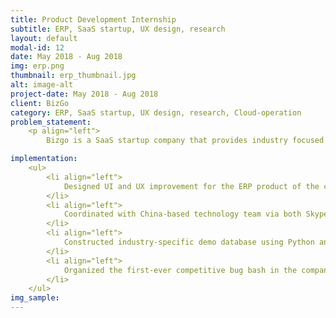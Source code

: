 ```yaml
---
title: Product Development Internship
subtitle: ERP, SaaS startup, UX design, research 
layout: default
modal-id: 12
date: May 2018 - Aug 2018
img: erp.png
thumbnail: erp_thumbnail.jpg
alt: image-alt
project-date: May 2018 - Aug 2018
client: BizGo
category: ERP, SaaS startup, UX design, research, Cloud-operation
problem_statement: 
    <p align="left"> 
        Bizgo is a SaaS startup company that provides industry focused solutions for Micro SMEs in China, SEA, and India, leveraging cloud-based infrastructure. My internship at Bizgo mainly engaged in helping the team to coordinate and propose UI/UX improvement for the core ERP system for product development and iterative feature improvement.</p>

implementation: 
    <ul>
        <li align="left">
            Designed UI and UX improvement for the ERP product of the company which serves SMEs across regions. Prepared weekly meetings, presentation and documentation of feature updates.
        </li> 
        <li align="left">
            Coordinated with China-based technology team via both Skype and formal business communication to give feedbacks and document product functional improvement.
        </li>
        <li align="left">
            Constructed industry-specific demo database using Python and Excel, to facilitate product internationalization.
        </li> 
        <li align="left">
            Organized the first-ever competitive bug bash in the company, involving interns and full-time staff to thoroughly revise the system and successfully collected meaningful bugs and suggestions.
        </li> 
    </ul>
img_sample:
---
```

